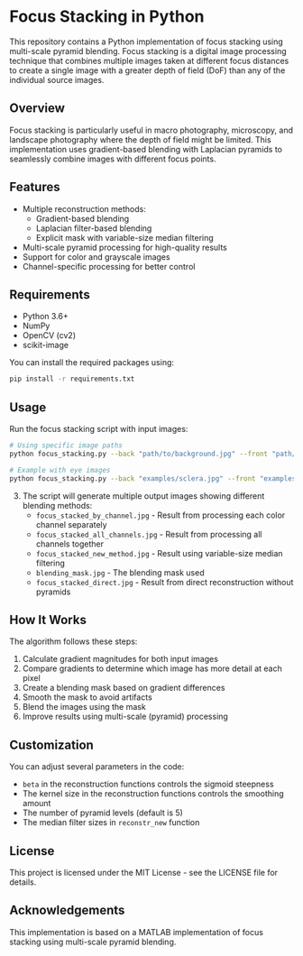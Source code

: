 # Focus Stacking in Python

This repository contains a Python implementation of focus stacking using multi-scale pyramid blending. Focus stacking is a digital image processing technique that combines multiple images taken at different focus distances to create a single image with a greater depth of field (DoF) than any of the individual source images.

## Overview

Focus stacking is particularly useful in macro photography, microscopy, and landscape photography where the depth of field might be limited. This implementation uses gradient-based blending with Laplacian pyramids to seamlessly combine images with different focus points.

## Features

- Multiple reconstruction methods:
  - Gradient-based blending
  - Laplacian filter-based blending
  - Explicit mask with variable-size median filtering
- Multi-scale pyramid processing for high-quality results
- Support for color and grayscale images
- Channel-specific processing for better control

## Requirements

- Python 3.6+
- NumPy
- OpenCV (cv2)
- scikit-image

You can install the required packages using:

```bash
pip install -r requirements.txt
```

## Usage

Run the focus stacking script with input images:

```bash
# Using specific image paths
python focus_stacking.py --back "path/to/background.jpg" --front "path/to/foreground.jpg" --output "path/to/output_folder"

# Example with eye images
python focus_stacking.py --back "examples/sclera.jpg" --front "examples/cornea.jpg" --output "results"
```

3. The script will generate multiple output images showing different blending methods:
   - `focus_stacked_by_channel.jpg` - Result from processing each color channel separately
   - `focus_stacked_all_channels.jpg` - Result from processing all channels together
   - `focus_stacked_new_method.jpg` - Result using variable-size median filtering
   - `blending_mask.jpg` - The blending mask used
   - `focus_stacked_direct.jpg` - Result from direct reconstruction without pyramids

## How It Works

The algorithm follows these steps:

1. Calculate gradient magnitudes for both input images
2. Compare gradients to determine which image has more detail at each pixel
3. Create a blending mask based on gradient differences
4. Smooth the mask to avoid artifacts
5. Blend the images using the mask
6. Improve results using multi-scale (pyramid) processing

## Customization

You can adjust several parameters in the code:

- `beta` in the reconstruction functions controls the sigmoid steepness
- The kernel size in the reconstruction functions controls the smoothing amount
- The number of pyramid levels (default is 5)
- The median filter sizes in `reconstr_new` function

## License

This project is licensed under the MIT License - see the LICENSE file for details.

## Acknowledgements

This implementation is based on a MATLAB implementation of focus stacking using multi-scale pyramid blending.